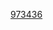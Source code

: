 [973436](https://user-images.githubusercontent.com/7107097/56214810-1d52c980-6091-11e9-8103-5b48bfa94e79.png)
